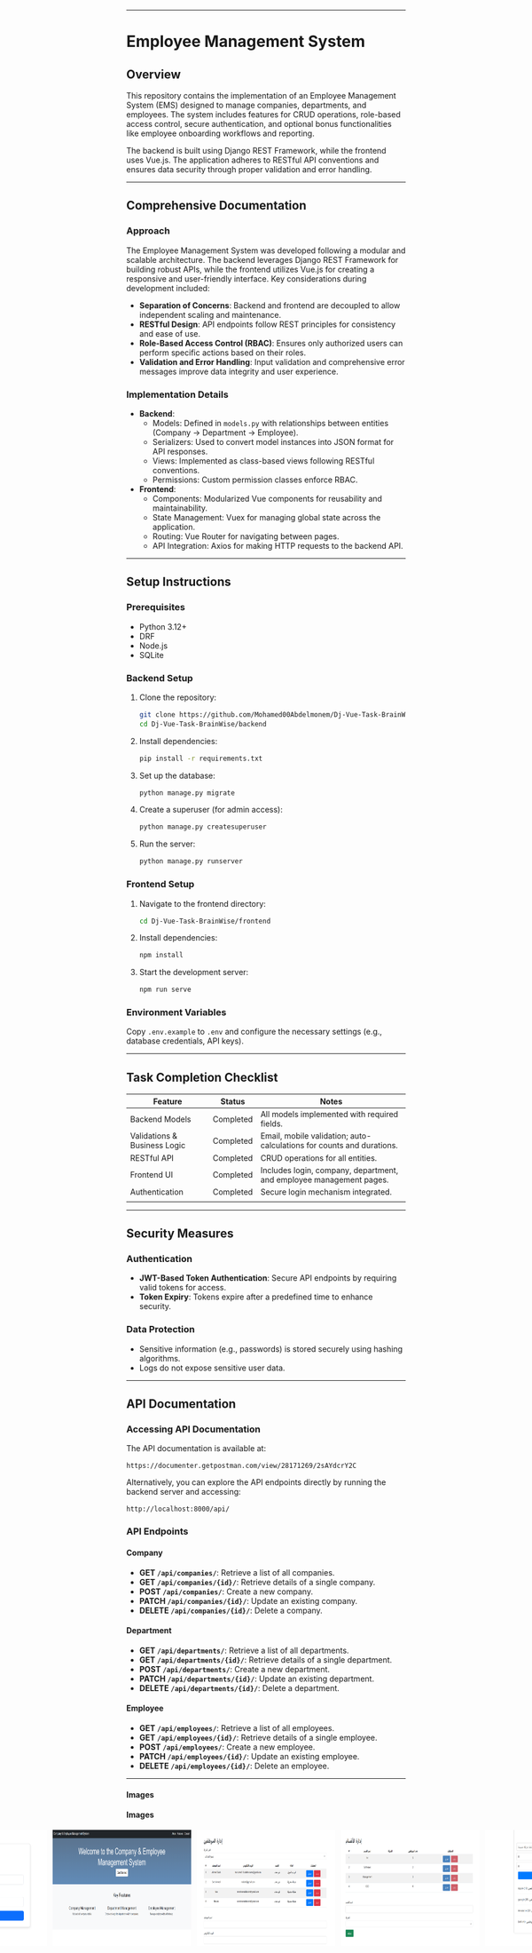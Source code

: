 
---

# Employee Management System

## Overview
This repository contains the implementation of an Employee Management System (EMS) designed to manage companies, departments, and employees. The system includes features for CRUD operations, role-based access control, secure authentication, and optional bonus functionalities like employee onboarding workflows and reporting.

The backend is built using Django REST Framework, while the frontend uses Vue.js. The application adheres to RESTful API conventions and ensures data security through proper validation and error handling.


---

## Comprehensive Documentation

### Approach
The Employee Management System was developed following a modular and scalable architecture. The backend leverages Django REST Framework for building robust APIs, while the frontend utilizes Vue.js for creating a responsive and user-friendly interface. Key considerations during development included:
- **Separation of Concerns**: Backend and frontend are decoupled to allow independent scaling and maintenance.
- **RESTful Design**: API endpoints follow REST principles for consistency and ease of use.
- **Role-Based Access Control (RBAC)**: Ensures only authorized users can perform specific actions based on their roles.
- **Validation and Error Handling**: Input validation and comprehensive error messages improve data integrity and user experience.

### Implementation Details
- **Backend**:
  - Models: Defined in `models.py` with relationships between entities (Company → Department → Employee).
  - Serializers: Used to convert model instances into JSON format for API responses.
  - Views: Implemented as class-based views following RESTful conventions.
  - Permissions: Custom permission classes enforce RBAC.
- **Frontend**:
  - Components: Modularized Vue components for reusability and maintainability.
  - State Management: Vuex for managing global state across the application.
  - Routing: Vue Router for navigating between pages.
  - API Integration: Axios for making HTTP requests to the backend API.

---

## Setup Instructions

### Prerequisites
- Python 3.12+
- DRF
- Node.js 
- SQLite


### Backend Setup
1. Clone the repository:
   ```bash
   git clone https://github.com/Mohamed00Abdelmonem/Dj-Vue-Task-BrainWise.git
   cd Dj-Vue-Task-BrainWise/backend
   ```
2. Install dependencies:
   ```bash
   pip install -r requirements.txt
   ```
3. Set up the database:
   ```bash
   python manage.py migrate
   ```
4. Create a superuser (for admin access):
   ```bash
   python manage.py createsuperuser
   ```
5. Run the server:
   ```bash
   python manage.py runserver
   ```

### Frontend Setup
1. Navigate to the frontend directory:
   ```bash
   cd Dj-Vue-Task-BrainWise/frontend
   ```
2. Install dependencies:
   ```bash
   npm install
   ```
3. Start the development server:
   ```bash
   npm run serve
   ```

### Environment Variables
Copy `.env.example` to `.env` and configure the necessary settings (e.g., database credentials, API keys).

---

## Task Completion Checklist

| Feature                          | Status       | Notes                                                                 |
|----------------------------------|--------------|----------------------------------------------------------------------|
| Backend Models                   | Completed    | All models implemented with required fields.                        |
| Validations & Business Logic     | Completed    | Email, mobile validation; auto-calculations for counts and durations.|
| RESTful API                      | Completed    | CRUD operations for all entities.                                   |
| Frontend UI                      | Completed    | Includes login, company, department, and employee management pages. |
| Authentication                   | Completed    | Secure login mechanism integrated.                                  |
                     |

---

## Security Measures

### Authentication
- **JWT-Based Token Authentication**: Secure API endpoints by requiring valid tokens for access.
- **Token Expiry**: Tokens expire after a predefined time to enhance security.

### Data Protection
- Sensitive information (e.g., passwords) is stored securely using hashing algorithms.
- Logs do not expose sensitive user data.

---

## API Documentation

### Accessing API Documentation
The API documentation is available at:
```
https://documenter.getpostman.com/view/28171269/2sAYdcrY2C
```

Alternatively, you can explore the API endpoints directly by running the backend server and accessing:
```
http://localhost:8000/api/
```

### API Endpoints

#### Company
- **GET `/api/companies/`**: Retrieve a list of all companies.
- **GET `/api/companies/{id}/`**: Retrieve details of a single company.
- **POST `/api/companies/`**: Create a new company.
- **PATCH `/api/companies/{id}/`**: Update an existing company.
- **DELETE `/api/companies/{id}/`**: Delete a company.

#### Department
- **GET `/api/departments/`**: Retrieve a list of all departments.
- **GET `/api/departments/{id}/`**: Retrieve details of a single department.
- **POST `/api/departments/`**: Create a new department.
- **PATCH `/api/departments/{id}/`**: Update an existing department.
- **DELETE `/api/departments/{id}/`**: Delete a department.

#### Employee
- **GET `/api/employees/`**: Retrieve a list of all employees.
- **GET `/api/employees/{id}/`**: Retrieve details of a single employee.
- **POST `/api/employees/`**: Create a new employee.
- **PATCH `/api/employees/{id}/`**: Update an existing employee.
- **DELETE `/api/employees/{id}/`**: Delete an employee.

---
#### Images 

#### Images

<div style="display: flex; justify-content: center; gap: 10px;">
  <img src="image_readme/Login.png" alt="Login" style="width: 250px; height: auto;" />
  <img src="image_readme/dashbord.png" alt="Dashboard" style="width: 250px; height: auto;" />
  <img src="image_readme/emplyees.png" alt="Employees" style="width: 250px; height: auto;" />
  <img src="image_readme/departments.png" alt="Departments" style="width: 250px; height: auto;" />
  <img src="image_readme/companies.png" alt="Companies" style="width: 250px; height: auto;" />
</div>
